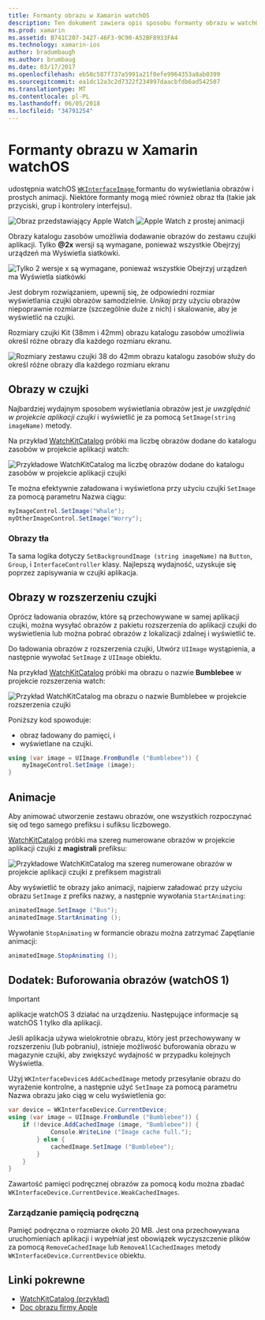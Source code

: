 ```yaml
---
title: Formanty obrazu w Xamarin watchOS
description: Ten dokument zawiera opis sposobu formanty obrazu w watchOS aplikacji skompilowanej za pomocą platformy Xamarin. Zawarto informacje formantu WKInterfaceImage SetImage — metoda, dodawanie obrazów rozszerzenia czujki animacji i inne.
ms.prod: xamarin
ms.assetid: B741C207-3427-46F3-9C90-A52BF8933FA4
ms.technology: xamarin-ios
author: bradumbaugh
ms.author: brumbaug
ms.date: 03/17/2017
ms.openlocfilehash: eb58c587f737a5991a21f0efe9964353a8ab0399
ms.sourcegitcommit: ea1dc12a3c2d7322f234997daacbfdb6ad542507
ms.translationtype: MT
ms.contentlocale: pl-PL
ms.lasthandoff: 06/05/2018
ms.locfileid: "34791254"
---
```

# <a name="watchos-image-controls-in-xamarin"></a>Formanty obrazu w Xamarin watchOS

udostępnia watchOS [ `WKInterfaceImage` ](https://developer.xamarin.com/api/type/WatchKit.WKInterfaceImage/) formantu do wyświetlania obrazów i prostych animacji. Niektóre formanty mogą mieć również obraz tła (takie jak przyciski, grup i kontrolery interfejsu).

![](image-images/image-walkway.png "Obraz przedstawiający Apple Watch") ![](image-images/image-animation.png "Apple Watch z prostej animacji")
<!-- watch image courtesy of http://infinitapps.com/bezel/ -->

Obrazy katalogu zasobów umożliwia dodawanie obrazów do zestawu czujki aplikacji.
Tylko **@2x** wersji są wymagane, ponieważ wszystkie Obejrzyj urządzeń ma Wyświetla siatkówki.

![](image-images/asset-universal-sml.png "Tylko 2 wersje x są wymagane, ponieważ wszystkie Obejrzyj urządzeń ma Wyświetla siatkówki")

Jest dobrym rozwiązaniem, upewnij się, że odpowiedni rozmiar wyświetlania czujki obrazów samodzielnie. *Unikaj* przy użyciu obrazów niepoprawnie rozmiarze (szczególnie duże z nich) i skalowanie, aby je wyświetlić na czujki.

Rozmiary czujki Kit (38mm i 42mm) obrazu katalogu zasobów umożliwia określ różne obrazy dla każdego rozmiaru ekranu.

![](image-images/asset-watch-sml.png "Rozmiary zestawu czujki 38 do 42mm obrazu katalogu zasobów służy do określ różne obrazy dla każdego rozmiaru ekranu")


## <a name="images-on-the-watch"></a>Obrazy w czujki

Najbardziej wydajnym sposobem wyświetlania obrazów jest *je uwzględnić w projekcie aplikacji czujki* i wyświetlić je za pomocą `SetImage(string imageName)` metody.

Na przykład [WatchKitCatalog](https://developer.xamarin.com/samples/WatchKitCatalog/) próbki ma liczbę obrazów dodane do katalogu zasobów w projekcie aplikacji watch:

![](image-images/asset-whale-sml.png "Przykładowe WatchKitCatalog ma liczbę obrazów dodane do katalogu zasobów w projekcie aplikacji czujki")

Te można efektywnie załadowana i wyświetlona przy użyciu czujki `SetImage` za pomocą parametru Nazwa ciągu:

```csharp
myImageControl.SetImage("Whale");
myOtherImageControl.SetImage("Worry");
```

### <a name="background-images"></a>Obrazy tła

Ta sama logika dotyczy `SetBackgroundImage (string imageName)` na `Button`, `Group`, i `InterfaceController` klasy. Najlepszą wydajność, uzyskuje się poprzez zapisywania w czujki aplikacja.


## <a name="images-in-the-watch-extension"></a>Obrazy w rozszerzeniu czujki

Oprócz ładowania obrazów, które są przechowywane w samej aplikacji czujki, można wysyłać obrazów z pakietu rozszerzenia do aplikacji czujki do wyświetlenia lub można pobrać obrazów z lokalizacji zdalnej i wyświetlić te.

Do ładowania obrazów z rozszerzenia czujki, Utwórz `UIImage` wystąpienia, a następnie wywołać `SetImage` z `UIImage` obiektu.

Na przykład [WatchKitCatalog](https://developer.xamarin.com/samples/monotouch/watchOS/WatchKitCatalog/) próbki ma obrazu o nazwie **Bumblebee** w projekcie rozszerzenia watch:

![](image-images/asset-bumblebee-sml.png "Przykład WatchKitCatalog ma obrazu o nazwie Bumblebee w projekcie rozszerzenia czujki")

Poniższy kod spowoduje:

- obraz ładowany do pamięci, i
- wyświetlane na czujki.

```csharp
using (var image = UIImage.FromBundle ("Bumblebee")) {
    myImageControl.SetImage (image);
}
```


## <a name="animations"></a>Animacje

Aby animować utworzenie zestawu obrazów, one wszystkich rozpoczynać się od tego samego prefiksu i sufiksu liczbowego.

[WatchKitCatalog](https://developer.xamarin.com/samples/monotouch/watchOS/WatchKitCatalog/) próbki ma szereg numerowane obrazów w projekcie aplikacji czujki z **magistrali** prefiksu:

![](image-images/asset-bus-animation-sml.png "Przykładowe WatchKitCatalog ma szereg numerowane obrazów w projekcie aplikacji czujki z prefiksem magistrali")

Aby wyświetlić te obrazy jako animacji, najpierw załadować przy użyciu obrazu `SetImage` z prefiks nazwy, a następnie wywołania `StartAnimating`:

```csharp
animatedImage.SetImage ("Bus");
animatedImage.StartAnimating ();
```

Wywołanie `StopAnimating` w formancie obrazu można zatrzymać Zapętlanie animacji:

```csharp
animatedImage.StopAnimating ();
```


<a name="cache" />

## <a name="appendix-caching-images-watchos-1"></a>Dodatek: Buforowania obrazów (watchOS 1)

> [!IMPORTANT]
> aplikacje watchOS 3 działać na urządzeniu. Następujące informacje są watchOS 1 tylko dla aplikacji.

Jeśli aplikacja używa wielokrotnie obrazu, który jest przechowywany w rozszerzeniu (lub pobraniu), istnieje możliwość buforowania obrazu w magazynie czujki, aby zwiększyć wydajność w przypadku kolejnych Wyświetla.

Użyj `WKInterfaceDevice`s `AddCachedImage` metody przesyłanie obrazu do wyrażenie kontrolne, a następnie użyć `SetImage` za pomocą parametru Nazwa obrazu jako ciąg w celu wyświetlenia go:

```csharp
var device = WKInterfaceDevice.CurrentDevice;
using (var image = UIImage.FromBundle ("Bumblebee")) {
    if (!device.AddCachedImage (image, "Bumblebee")) {
            Console.WriteLine ("Image cache full.");
        } else {
            cachedImage.SetImage ("Bumblebee");
        }
    }
}
```

Zawartość pamięci podręcznej obrazów za pomocą kodu można zbadać `WKInterfaceDevice.CurrentDevice.WeakCachedImages`.


### <a name="managing-the-cache"></a>Zarządzanie pamięcią podręczną

Pamięć podręczna o rozmiarze około 20 MB. Jest ona przechowywana uruchomieniach aplikacji i wypełniał jest obowiązek wyczyszczenie plików za pomocą `RemoveCachedImage` lub `RemoveAllCachedImages` metody `WKInterfaceDevice.CurrentDevice` obiektu.



## <a name="related-links"></a>Linki pokrewne

- [WatchKitCatalog (przykład)](https://developer.xamarin.com/samples/monotouch/watchOS/WatchKitCatalog/)
- [Doc obrazu firmy Apple](https://developer.apple.com/library/prerelease/ios/documentation/General/Conceptual/WatchKitProgrammingGuide/Images.html)
